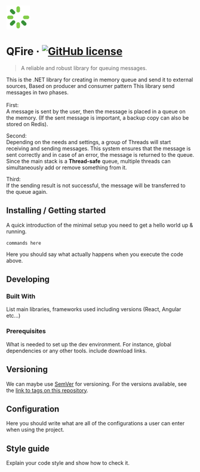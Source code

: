 ![Logo of the project](./icon.png)

# QFire &middot; [![GitHub license](https://img.shields.io/badge/license-MIT-blue.svg?style=flat-square)](https://github.com/acczad/qfire/blob/main/LICENSE.txt)
> A reliable and robust library for queuing messages.

This is the .NET library for creating in memory queue and send it to external sources,
Based on producer and consumer pattern This library send messages in two phases.<br /><br />
First:<br />
A message is sent by the user, then the message is placed in a queue on the memory. (If the sent message is important, a backup copy can also be stored on Redis).

Second:<br />
Depending on the needs and settings, a group of Threads will start receiving and sending messages. This system ensures that the message is sent correctly and in case of an error, the message is returned to the queue.
Since the main stack is a **Thread-safe** queue, multiple threads can simultaneously add or remove something from it.

Third:<br />
If the sending result is not successful, the message will be transferred to the queue again.<br />

## Installing / Getting started

A quick introduction of the minimal setup you need to get a hello world up &
running.

```shell
commands here
```

Here you should say what actually happens when you execute the code above.

## Developing

### Built With
List main libraries, frameworks used including versions (React, Angular etc...)

### Prerequisites
What is needed to set up the dev environment. For instance, global dependencies or any other tools. include download links.



## Versioning

We can maybe use [SemVer](http://semver.org/) for versioning. For the versions available, see the [link to tags on this repository](/tags).


## Configuration

Here you should write what are all of the configurations a user can enter when
using the project.


## Style guide

Explain your code style and show how to check it.
